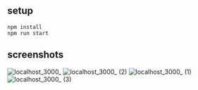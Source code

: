 ## setup
```
npm install
npm run start
```

## screenshots

![localhost_3000_](https://github.com/user-attachments/assets/eaad5e7d-16a4-45ee-9687-db4329212047)
![localhost_3000_ (2)](https://github.com/user-attachments/assets/67760b30-a6f2-47b4-9bd5-56191bee9034)
![localhost_3000_ (1)](https://github.com/user-attachments/assets/53d92f81-3e3e-4d4e-966a-94990563f60c)
![localhost_3000_ (3)](https://github.com/user-attachments/assets/dddd72c3-9af5-4275-be0e-09e77e745e01)
